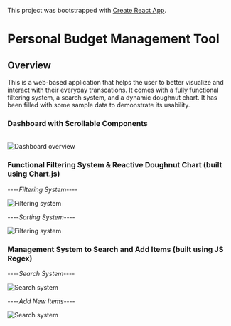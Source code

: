 This project was bootstrapped with [Create React App](https://github.com/facebook/create-react-app).

Personal Budget Management Tool
===============================
## Overview
This is a web-based application that helps the user to better visualize and interact with their everyday transcations. It comes with a fully functional filtering system, a search system, and a dynamic doughnut chart. It has been filled with some sample data to demonstrate its usability.  

### Dashboard with Scrollable Components

<br />

<img src="https://media.giphy.com/media/xiS3fe3yjHLrf9qyBO/giphy.gif" title="Dashboard overview" />

<br />

### Functional Filtering System & Reactive Doughnut Chart (built using Chart.js) 

  ----*Filtering System*----

<img src="https://media.giphy.com/media/rJbkxzN4IpWztwmWs7/giphy.gif" title="Filtering system" />

  ----*Sorting System*----

<img src="https://media.giphy.com/media/oXknU2X5lv8WAjw0fO/giphy.gif" title="Filtering system" />

### Management System to Search and Add Items (built using JS Regex)

  ----*Search System*----

<img src="https://media.giphy.com/media/D3kd1GLYn557idTIIB/giphy.gif" title="Search system" />

  ----*Add New Items*----

<img src="https://media.giphy.com/media/2x02gRSsxyJPfBbx7Z/giphy.gif" title="Search system" />

